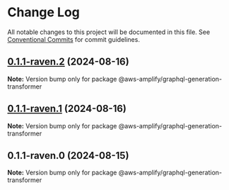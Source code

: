 # Change Log

All notable changes to this project will be documented in this file.
See [Conventional Commits](https://conventionalcommits.org) for commit guidelines.

## [0.1.1-raven.2](https://github.com/aws-amplify/amplify-category-api/compare/@aws-amplify/graphql-generation-transformer@0.1.1-raven.1...@aws-amplify/graphql-generation-transformer@0.1.1-raven.2) (2024-08-16)

**Note:** Version bump only for package @aws-amplify/graphql-generation-transformer

## [0.1.1-raven.1](https://github.com/aws-amplify/amplify-category-api/compare/@aws-amplify/graphql-generation-transformer@0.1.1-raven.0...@aws-amplify/graphql-generation-transformer@0.1.1-raven.1) (2024-08-16)

**Note:** Version bump only for package @aws-amplify/graphql-generation-transformer

## 0.1.1-raven.0 (2024-08-15)

**Note:** Version bump only for package @aws-amplify/graphql-generation-transformer
